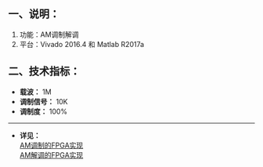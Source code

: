 ## 一、说明：
1. 功能：AM调制解调
2. 平台：Vivado 2016.4 和 Matlab R2017a
## 二、技术指标：
 - **载波：** 1M
 - **调制信号：** 10K
 - **调制度：** 100%
-------------------------
 - **详见：**  
 [AM调制的FPGA实现](http://blog.csdn.net/HOOKNET/article/details/79129451)  
 [AM解调的FPGA实现](http://blog.csdn.net/HOOKNET/article/details/79157260)
